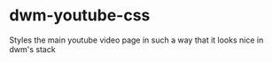 dwm-youtube-css
===============

Styles the main youtube video page in such a way that it looks nice in dwm's stack

